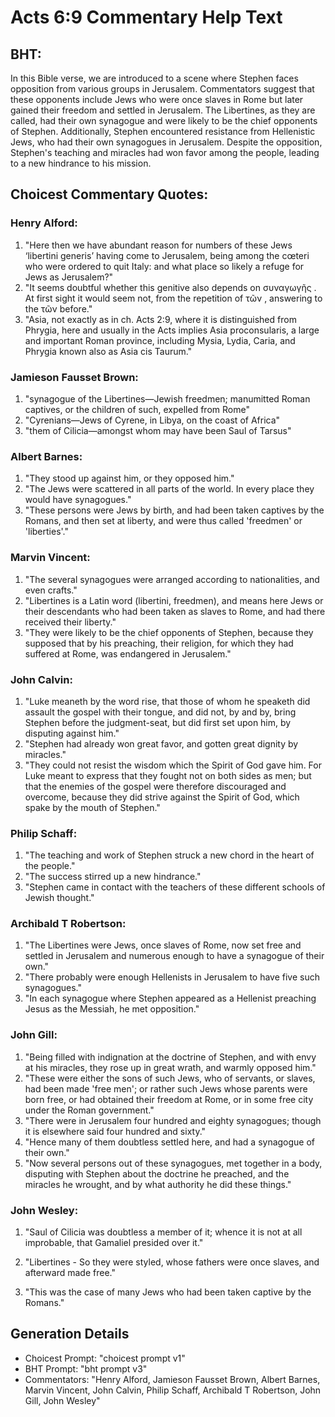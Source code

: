 # Acts 6:9 Commentary Help Text

## BHT:
In this Bible verse, we are introduced to a scene where Stephen faces opposition from various groups in Jerusalem. Commentators suggest that these opponents include Jews who were once slaves in Rome but later gained their freedom and settled in Jerusalem. The Libertines, as they are called, had their own synagogue and were likely to be the chief opponents of Stephen. Additionally, Stephen encountered resistance from Hellenistic Jews, who had their own synagogues in Jerusalem. Despite the opposition, Stephen's teaching and miracles had won favor among the people, leading to a new hindrance to his mission.

## Choicest Commentary Quotes:
### Henry Alford:
1. "Here then we have abundant reason for numbers of these Jews ‘libertini generis’ having come to Jerusalem, being among the cœteri who were ordered to quit Italy: and what place so likely a refuge for Jews as Jerusalem?"
2. "It seems doubtful whether this genitive also depends on συναγωγῆς . At first sight it would seem not, from the repetition of τῶν , answering to the τῶν before."
3. "Asia, not exactly as in ch. Acts 2:9, where it is distinguished from Phrygia, here and usually in the Acts implies Asia proconsularis, a large and important Roman province, including Mysia, Lydia, Caria, and Phrygia known also as Asia cis Taurum."

### Jamieson Fausset Brown:
1. "synagogue of the Libertines—Jewish freedmen; manumitted Roman captives, or the children of such, expelled from Rome"
2. "Cyrenians—Jews of Cyrene, in Libya, on the coast of Africa"
3. "them of Cilicia—amongst whom may have been Saul of Tarsus"

### Albert Barnes:
1. "They stood up against him, or they opposed him."
2. "The Jews were scattered in all parts of the world. In every place they would have synagogues."
3. "These persons were Jews by birth, and had been taken captives by the Romans, and then set at liberty, and were thus called 'freedmen' or 'liberties'."

### Marvin Vincent:
1. "The several synagogues were arranged according to nationalities, and even crafts."
2. "Libertines is a Latin word (libertini, freedmen), and means here Jews or their descendants who had been taken as slaves to Rome, and had there received their liberty."
3. "They were likely to be the chief opponents of Stephen, because they supposed that by his preaching, their religion, for which they had suffered at Rome, was endangered in Jerusalem."

### John Calvin:
1. "Luke meaneth by the word rise, that those of whom he speaketh did assault the gospel with their tongue, and did not, by and by, bring Stephen before the judgment-seat, but did first set upon him, by disputing against him."
2. "Stephen had already won great favor, and gotten great dignity by miracles."
3. "They could not resist the wisdom which the Spirit of God gave him. For Luke meant to express that they fought not on both sides as men; but that the enemies of the gospel were therefore discouraged and overcome, because they did strive against the Spirit of God, which spake by the mouth of Stephen."

### Philip Schaff:
1. "The teaching and work of Stephen struck a new chord in the heart of the people."
2. "The success stirred up a new hindrance."
3. "Stephen came in contact with the teachers of these different schools of Jewish thought."

### Archibald T Robertson:
1. "The Libertines were Jews, once slaves of Rome, now set free and settled in Jerusalem and numerous enough to have a synagogue of their own." 
2. "There probably were enough Hellenists in Jerusalem to have five such synagogues." 
3. "In each synagogue where Stephen appeared as a Hellenist preaching Jesus as the Messiah, he met opposition."

### John Gill:
1. "Being filled with indignation at the doctrine of Stephen, and with envy at his miracles, they rose up in great wrath, and warmly opposed him."
2. "These were either the sons of such Jews, who of servants, or slaves, had been made 'free men'; or rather such Jews whose parents were born free, or had obtained their freedom at Rome, or in some free city under the Roman government."
3. "There were in Jerusalem four hundred and eighty synagogues; though it is elsewhere said four hundred and sixty."
4. "Hence many of them doubtless settled here, and had a synagogue of their own."
5. "Now several persons out of these synagogues, met together in a body, disputing with Stephen about the doctrine he preached, and the miracles he wrought, and by what authority he did these things."

### John Wesley:
1. "Saul of Cilicia was doubtless a member of it; whence it is not at all improbable, that Gamaliel presided over it." 

2. "Libertines - So they were styled, whose fathers were once slaves, and afterward made free." 

3. "This was the case of many Jews who had been taken captive by the Romans."


## Generation Details
- Choicest Prompt: "choicest prompt v1"
- BHT Prompt: "bht prompt v3"
- Commentators: "Henry Alford, Jamieson Fausset Brown, Albert Barnes, Marvin Vincent, John Calvin, Philip Schaff, Archibald T Robertson, John Gill, John Wesley"
